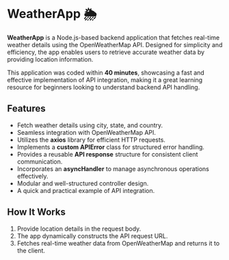 # WeatherApp 🌦️

**WeatherApp** is a Node.js-based backend application that fetches real-time weather details using the OpenWeatherMap API. Designed for simplicity and efficiency, the app enables users to retrieve accurate weather data by providing location information.  

This application was coded within **40 minutes**, showcasing a fast and effective implementation of API integration, making it a great learning resource for beginners looking to understand backend API handling.

##  Features
- Fetch weather details using city, state, and country.
- Seamless integration with OpenWeatherMap API.
- Utilizes the **axios** library for efficient HTTP requests.
- Implements a **custom APIError** class for structured error handling.
- Provides a reusable **API response** structure for consistent client communication.
- Incorporates an **asyncHandler** to manage asynchronous operations effectively.
- Modular and well-structured controller design.
- A quick and practical example of API integration.

##  How It Works
1. Provide location details in the request body.
2. The app dynamically constructs the API request URL.
3. Fetches real-time weather data from OpenWeatherMap and returns it to the client.

